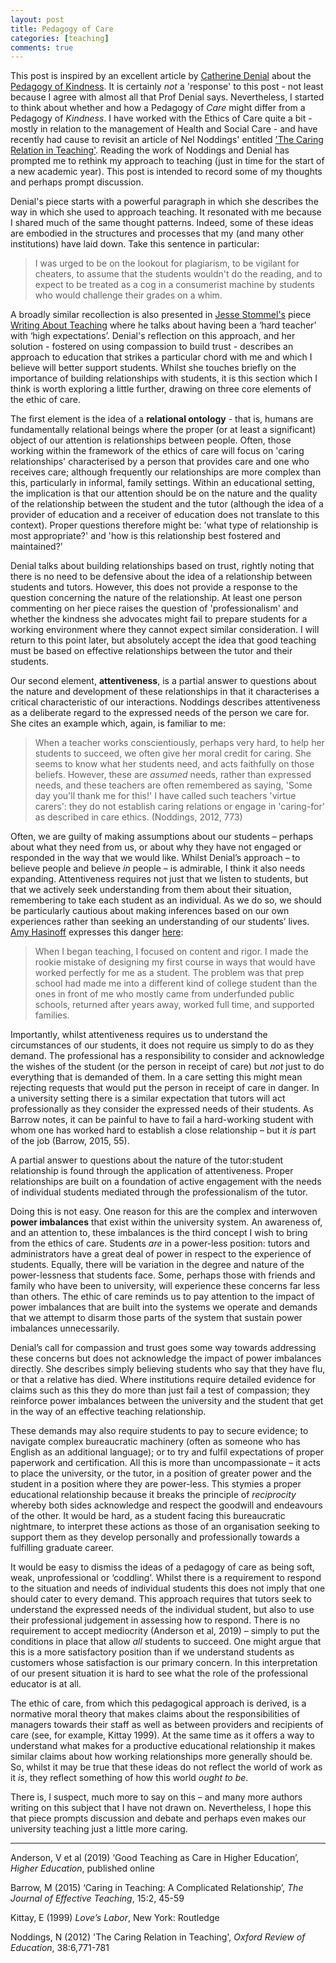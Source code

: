 ```yaml
---
layout: post
title: Pedagogy of Care
categories: [teaching]
comments: true
---
```


This post is inspired by an excellent article by [Catherine Denial](http://catherinedenial.org) about the [Pedagogy of Kindness](https://hybridpedagogy.org/pedagogy-of-kindness/). It is certainly *not* a 'response' to this post - not least because I agree with almost all that Prof Denial says. Nevertheless, I started to think about whether and how a Pedagogy of *Care* might differ from a Pedagogy of *Kindness*. I have worked with the Ethics of Care quite a bit - mostly in relation to the management of Health and Social Care - and have recently had cause to revisit an article of Nel Noddings' entitled ['The Caring Relation in Teaching'](https://www.tandfonline.com/doi/full/10.1080/03054985.2012.745047). Reading the work of Noddings and Denial has prompted me to rethink my approach to teaching (just in time for the start of a new academic year). This post is intended to record some of my thoughts and perhaps prompt discussion.

Denial's piece starts with a powerful paragraph in which she describes the way in which she used to approach teaching. It resonated with me because I shared much of the same thought patterns. Indeed, some of these ideas are embodied in the structures and processes that my (and many other institutions) have laid down. Take this sentence in particular:

> I was urged to be on the lookout for plagiarism, to be vigilant for cheaters, to assume that the students wouldn't do the reading, and to expect to be treated as a cog in a consumerist machine by students who would challenge their grades on a whim.

A broadly similar recollection is also presented in [Jesse Stommel's]( https://www.jessestommel.com/) piece [Writing About Teaching](https://www.jessestommel.com/writing-about-teaching/) where he talks about having been a ‘hard teacher’ with ‘high expectations’. Denial's reflection on this approach, and her solution - fostered on using compassion to build trust - describes an approach to education that strikes a particular chord with me and which I believe will better support students. Whilst she touches briefly on the importance of building relationships with students, it is this section which I think is worth exploring a little further, drawing on three core elements of the ethic of care.

The first element is the idea of a **relational ontology** - that is, humans are fundamentally relational beings where the proper (or at least a significant) object of our attention is relationships between people. Often, those working within the framework of the ethics of care will focus on 'caring relationships' characterised by a person that provides care and one who receives care; although frequently our relationships are more complex than this, particularly in informal, family settings. Within an educational setting, the implication is that our attention should be on the nature and the quality of the relationship between the student and the tutor (although the idea of a provider of education and a receiver of education does not translate to this context). Proper questions therefore might be: 'what type of relationship is most appropriate?' and 'how is this relationship best fostered and maintained?'

Denial talks about building relationships based on trust, rightly noting that there is no need to be defensive about the idea of a relationship between students and tutors. However, this does not provide a response to the question concerning the nature of the relationship. At least one person commenting on her piece raises the question of 'professionalism' and whether the kindness she advocates might fail to prepare students for a working environment where they cannot expect similar consideration. I will return to this point later, but absolutely accept the idea that good teaching must be based on effective relationships between the tutor and their students.

Our second element, **attentiveness**, is a partial answer to questions about the nature and development of these relationships in that it characterises a critical characteristic of our interactions. Noddings describes attentiveness as a deliberate regard to the expressed needs of the person we care for. She cites an example which, again, is familiar to me:

> When a teacher works conscientiously, perhaps very hard, to help her students to succeed, we often give her moral credit for caring. She seems to know what her students need, and acts faithfully on those beliefs. However, these are *assumed* needs, rather than expressed needs, and these teachers are often remembered as saying, 'Some day you'll thank me for this!' I have called such teachers 'virtue carers': they do not establish caring relations or engage in 'caring-for' as described in care ethics. (Noddings, 2012, 773)

Often, we are guilty of making assumptions about our students – perhaps about what they need from us, or about why they have not engaged or responded in the way that we would like. Whilst Denial’s approach – to believe people and believe *in* people – is admirable, I think it also needs expanding. Attentiveness requires not just that we listen to students, but that we actively seek understanding from them about their situation, remembering to take each student as an individual. As we do so, we should be particularly cautious about making inferences based on our own experiences rather than seeking an understanding of our students’ lives. [Amy Hasinoff]( http://www.amyhasinoff.com/) expresses this danger [here]( https://hybridpedagogy.org/do-you-trust-your-students/):

> When I began teaching, I focused on content and rigor. I made the rookie mistake of designing my first course in ways that would have worked perfectly for me as a student. The problem was that prep school had made me into a different kind of college student than the ones in front of me who mostly came from underfunded public schools, returned after years away, worked full time, and supported families.

Importantly, whilst attentiveness requires us to understand the circumstances of our students, it does not require us simply to do as they demand. The professional has a responsibility to consider and acknowledge the wishes of the student (or the person in receipt of care) but *not* just to do everything that is demanded of them. In a care setting this might mean rejecting requests that would put the person in receipt of care in danger. In a university setting there is a similar expectation that tutors will act professionally as they consider the expressed needs of their students. As Barrow notes, it can be painful to have to fail a hard-working student with whom one has worked hard to establish a close relationship – but it *is* part of the job (Barrow, 2015, 55).

A partial answer to questions about the nature of the tutor:student relationship is found through the application of attentiveness. Proper relationships are built on a foundation of active engagement with the needs of individual students mediated through the professionalism of the tutor.

Doing this is not easy. One reason for this are the complex and interwoven **power imbalances** that exist within the university system. An awareness of, and an attention to, these imbalances is the third concept I wish to bring from the ethics of care. Students *are* in a power-less position: tutors and administrators have a great deal of power in respect to the experience of students. Equally, there will be variation in the degree and nature of the power-lessness that students face. Some, perhaps those with friends and family who have been to university, will experience these concerns far less than others. The ethic of care reminds us to pay attention to the impact of power imbalances that are built into the systems we operate and demands that we attempt to disarm those parts of the system that sustain power imbalances unnecessarily.

Denial’s call for compassion and trust goes some way towards addressing these concerns but does not acknowledge the impact of power imbalances directly. She describes simply believing students who say that they have flu, or that a relative has died. Where institutions require detailed evidence for claims such as this they do more than just fail a test of compassion; they reinforce power imbalances between the university and the student that get in the way of an effective teaching relationship. 

These demands may also require students to pay to secure evidence; to navigate complex bureaucratic machinery (often as someone who has English as an additional language); or to try and fulfil expectations of proper paperwork and certification. All this is more than uncompassionate – it acts to place the university, or the tutor, in a position of greater power and the student in a position where they are power-less. This stymies a proper educational relationship because it breaks the principle of *reciprocity* whereby both sides acknowledge and respect the goodwill and endeavours of the other. It would be hard, as a student facing this bureaucratic nightmare, to interpret these actions as those of an organisation seeking to support them as they develop personally and professionally towards a fulfilling graduate career. 

It would be easy to dismiss the ideas of a pedagogy of care as being soft, weak, unprofessional or ‘coddling’. Whilst there is a requirement to respond to the situation and needs of individual students this does not imply that one should cater to every demand. This approach requires that tutors seek to understand the expressed needs of the individual student, but also to use their professional judgement in assessing how to respond. There is no requirement to accept mediocrity (Anderson et al, 2019) – simply to put the conditions in place that allow *all* students to succeed. One might argue that this is a more satisfactory position than if we understand students as customers whose satisfaction is our primary concern. In this interpretation of our present situation it is hard to see what the role of the professional educator is at all.

The ethic of care, from which this pedagogical approach is derived, is a normative moral theory that makes claims about the responsibilities of managers towards their staff as well as between providers and recipients of care (see, for example, Kittay 1999). At the same time as it offers a way to understand what makes for a productive educational relationship it makes similar claims about how working relationships more generally should be. So, whilst it may be true that these ideas do not reflect the world of work as it *is*, they reflect something of how this world *ought to be*.

There is, I suspect, much more to say on this – and many more authors writing on this subject that I have not drawn on. Nevertheless, I hope this that piece prompts discussion and debate and perhaps even makes our university teaching just a little more caring.

----

Anderson, V et al (2019) ‘Good Teaching as Care in Higher Education’, *Higher Education*, published online

Barrow, M (2015) ‘Caring in Teaching: A Complicated Relationship’, *The Journal of Effective Teaching*, 15:2, 45-59

Kittay, E (1999) *Love’s Labor*, New York: Routledge

Noddings, N (2012) 'The Caring Relation in Teaching', *Oxford Review of Education*, 38:6,771-781
